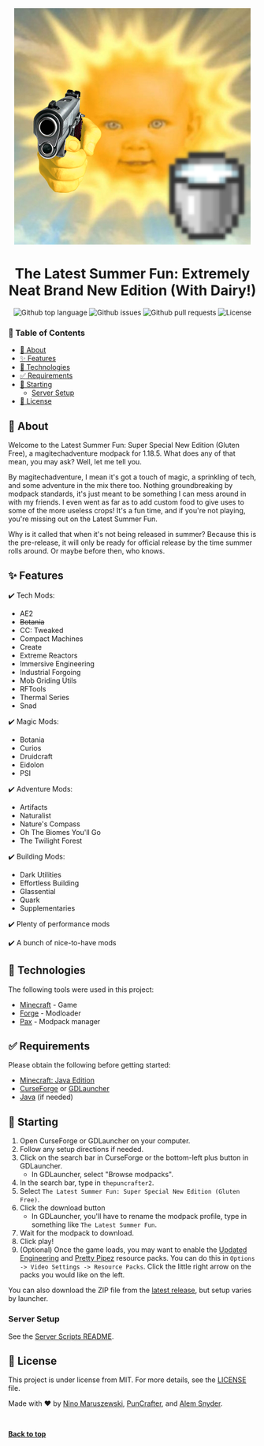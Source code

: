 <div align="center" id="top">
  <img src="./modpack/overrides/icon.png" alt="The Latest Summer Fun" />
</div>

<h1 align="center">The Latest Summer Fun: Extremely Neat Brand New Edition (With Dairy!)</h1>

<p align="center">
  <img alt="Github top language" src="https://img.shields.io/github/languages/top/MrAwesomeRocks/the-latest-summer-fun-with-diary?style=for-the-badge">

  <img alt="Github issues" src="https://img.shields.io/github/issues/MrAwesomeRocks/the-latest-summer-fun-with-diary?style=for-the-badge" />

  <img alt="Github pull requests" src="https://img.shields.io/github/issues-pr/MrAwesomeRocks/the-latest-summer-fun-with-diary?style=for-the-badge" />

  <img alt="License" src="https://img.shields.io/github/license/MrAwesomeRocks/the-latest-summer-fun-with-diary?style=for-the-badge">
</p>

<!-- Status -->

<!-- <h4 align="center">
	🚧  The Latest Summer Fun 🚀 Under construction...  🚧
</h4>

<hr> -->

### :page_with_curl: Table of Contents
- [:dart: About](#dart-about)
- [:sparkles: Features](#sparkles-features)
- [:rocket: Technologies](#rocket-technologies)
- [:white_check_mark: Requirements](#white_check_mark-requirements)
- [:checkered_flag: Starting](#checkered_flag-starting)
  - [Server Setup](#server-setup)
- [:memo: License](#memo-license)

## :dart: About

Welcome to the Latest Summer Fun: Super Special New Edition (Gluten Free), a magitechadventure modpack for 1.18.5. What does any of that mean, you may ask? Well, let me tell you.

By magitechadventure, I mean it's got a touch of magic, a sprinkling of tech, and some adventure in the mix there too. Nothing groundbreaking by modpack standards, it's just meant to be something I can mess around in with my friends. I even went as far as to add custom food to give uses to some of the more useless crops! It's a fun time, and if you're not playing, you're missing out on the Latest Summer Fun.

Why is it called that when it's not being released in summer? Because this is the pre-release, it will only be ready for official release by the time summer rolls around. Or maybe before then, who knows.

## :sparkles: Features

:heavy_check_mark: Tech Mods:
- AE2
- ~~Botania~~
- CC: Tweaked
- Compact Machines
- Create
- Extreme Reactors
- Immersive Engineering
- Industrial Forgoing
- Mob Griding Utils
- RFTools
- Thermal Series
- Snad

:heavy_check_mark: Magic Mods:
<!-- - Astral Sorcery -->
- Botania
- Curios
- Druidcraft
- Eidolon
- PSI

:heavy_check_mark: Adventure Mods:
- Artifacts
- Naturalist
- Nature's Compass
- Oh The Biomes You'll Go
- The Twilight Forest
<!-- - Upgrade Aquatic -->
<!-- - YUNG's Better Caves -->

:heavy_check_mark: Building Mods:
- Dark Utilities
- Effortless Building
- Glassential
- Quark
- Supplementaries

:heavy_check_mark: Plenty of performance mods

:heavy_check_mark: A bunch of nice-to-have mods

## :rocket: Technologies

The following tools were used in this project:

- [Minecraft](https://minecraft.net) - Game
- [Forge](https://files.minecraftforge.net/) - Modloader
- [Pax](https://github.com/froehlichA/pax) - Modpack manager

## :white_check_mark: Requirements

Please obtain the following before getting started:

- [Minecraft: Java Edition](https://minecraft.net)
- [CurseForge](https://download.curseforge.com/) or [GDLauncher](https://gdevs.io)
- [Java](https://adoptopenjdk.net/?variant=openjdk16&jvmVariant=openj9) (if needed)

## :checkered_flag: Starting

1. Open CurseForge or GDLauncher on your computer.
2. Follow any setup directions if needed.
3. Click on the search bar in CurseForge or the bottom-left plus button in GDLauncher.
   - In GDLauncher, select "Browse modpacks".
4. In the search bar, type in `thepuncrafter2`.
5. Select `The Latest Summer Fun: Super Special New Edition (Gluten Free)`.
6. Click the download button
   - In GDLauncher, you'll have to rename the modpack profile, type in something like `The Latest Summer Fun`.
7. Wait for the modpack to download.
8. Click play!
9. (Optional) Once the game loads, you may want to enable the [Updated Engineering](https://www.curseforge.com/minecraft/texture-packs/updated-engineering) and [Pretty Pipez](https://www.curseforge.com/minecraft/texture-packs/pretty-pipez) resource packs. You can do this in `Options -> Video Settings -> Resource Packs`. Click the little right arrow on the packs you would like on the left.

You can also download the ZIP file from the [latest release](https://github.com/MrAwesomeRocks/the-latest-summer-fun-with-diary/releases/latest), but setup varies by launcher.

### Server Setup

See the [Server Scripts README](./server-scripts/README.md).

## :memo: License

This project is under license from MIT. For more details, see the [LICENSE](LICENSE.md) file.

Made with :heart: by [Nino Maruszewski](https://github.com/MrAwesomeRocks), [PunCrafter](https://github.com/puncrafter), and [Alem Snyder](https://github.com/AlemSnyder).

&#xa0;

**[Back to top](#top)**
